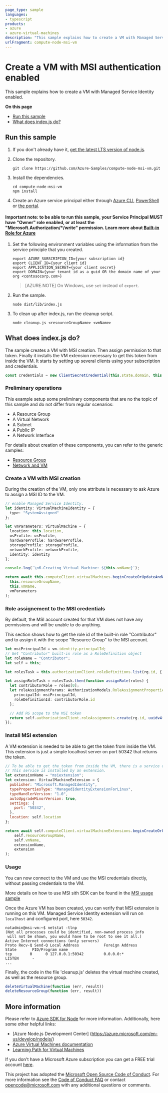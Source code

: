 ```yaml
---
page_type: sample
languages:
- typescript
products:
- azure
- azure-virtual-machines
description: "This sample explains how to create a VM with Managed Service Identity enabled."
urlFragment: compute-node-msi-vm
---
```


# Create a VM with MSI authentication enabled

This sample explains how to create a VM with Managed Service Identity enabled.

**On this page**

- [Run this sample](#run)
- [What does index.js do?](#sample)

## Run this sample

1. If you don't already have it, [get the latest LTS version of node.js](https://nodejs.org).

1. Clone the repository.

    ```
    git clone https://github.com/Azure-Samples/compute-node-msi-vm.git
    ```

1. Install the dependencies.

    ```
    cd compute-node-msi-vm
    npm install
    ```

1. Create an Azure service principal either through
    [Azure CLI](https://azure.microsoft.com/documentation/articles/resource-group-authenticate-service-principal-cli/),
    [PowerShell](https://azure.microsoft.com/documentation/articles/resource-group-authenticate-service-principal/)
    or [the portal](https://azure.microsoft.com/documentation/articles/resource-group-create-service-principal-portal/).

#### Important note: to be able to run this sample, your Service Principal MUST have "Owner" role enabled, or at least the "Microsoft.Authorization/*/write" permission. Learn more about [Built-in Role for Azure](https://docs.microsoft.com/azure/active-directory/role-based-access-built-in-roles)

1. Set the following environment variables using the information from the service principle that you created.

    ```
    export AZURE_SUBSCRIPION_ID={your subscription id}
    export CLIENT_ID={your client id}
    export APPLICATION_SECRET={your client secret}
    export DOMAIN={your tenant id as a guid OR the domain name of your org <contosocorp.com>}
    ```

    > [AZURE.NOTE] On Windows, use `set` instead of `export`.

1. Run the sample.

    ```
    node dist/lib/index.js
    ```

1. To clean up after index.js, run the cleanup script.

    ```
    node cleanup.js <resourceGroupName> <vmName>
    ```

<a id="sample"></a>
## What does index.js do?

The sample creates a VM with MSI creation. Then assign permission to that token. Finally
it installs the VM extension necessary to get this token from inside the VM.
It starts by setting up several clients using your subscription and credentials.

```javascript
const credentials = new ClientSecretCredential(this.state.domain, this.state.clientId, this.state.secret);
```

### Preliminary operations

This example setup some preliminary components that are no the topic of this sample and do not differ from regular scenarios:

- A Resource Group
- A Virtual Network
- A Subnet
- A Public IP
- A Network Interface

For details about creation of these components, you can refer to the generic samples:
- [Resource Group](https://github.com/Azure-Samples/resource-manager-node-resources-and-groups)
- [Network and VM](https://github.com/Azure-Samples/compute-node-manage-vm)

<a id="create-vm"></a>
### Create a VM with MSI creation

During the creation of the VM, only one attribute is necessary to ask Azure
to assign a MSI ID to the VM.

```typescript
// enable Managed Service Identity.
let identity: VirtualMachineIdentity = {
  type: "SystemAssigned"
};

let vmParameters: VirtualMachine = {
  location: this.location,
  osProfile: osProfile,
  hardwareProfile: hardwareProfile,
  storageProfile: storageProfile,
  networkProfile: networkProfile,
  identity: identity
};

console.log(`\n6.Creating Virtual Machine: ${this.vmName}`);

return await this.computeClient.virtualMachines.beginCreateOrUpdateAndWait(
  this.resourceGroupName,
  this.vmName,
  vmParameters
);
```

<a id="role-assignment"></a>
### Role assignement to the MSI credentials

By default, the MSI account created for that VM does not have
any permissions and will be unable to do anything.

This section shows how to get the role id of the built-in role "Contributor"
and to assign it with the scope "Resource Group" to the MSI account.

```typescript
let msiPrincipalId = vm.identity.principalId;
// Get "Contributor" built-in role as a RoleDefinition object
let roleName = "Contributor";
let self = this;

let rolesTask = this.authorizationClient.roleDefinitions.list(rg.id, { filter: `roleName eq ${roleName}` });

let assignRoleTask = rolesTask.then(function assignRole(roles) {
  let contributorRole = roles[0];
  let roleAssignmentParams: AuthorizationModels.RoleAssignmentProperties = {
    principalId: msiPrincipalId,
    roleDefinitionId: contributorRole.id
  };

  // Add RG scope to the MSI token
  return self.authorizationClient.roleAssignments.create(rg.id, uuidv4(), { properties: roleAssignmentParams });
});
```

<a id="extension"></a>
### Install MSI extension

A VM extension is needed to be able to get the token from inside the VM.
This extension is just a simple localhost server on port 50342 that returns the token.

```javascript
// To be able to get the token from inside the VM, there is a service on port 50342 (default). 
// This service is installed by an extension.
let extensionName = "msiextension";
let extension: VirtualMachineExtension = {
  publisher: "Microsoft.ManagedIdentity",
  typePropertiesType: "ManagedIdentityExtensionForLinux",
  typeHandlerVersion: "1.0",
  autoUpgradeMinorVersion: true,
  settings: {
    port: "50342",
  },
  location: self.location
};

return await self.computeClient.virtualMachineExtensions.beginCreateOrUpdateAndWait(
    self.resourceGroupName,
    self.vmName,
    extensionName,
    extension
);
```

<a id="usage"></a>
### Usage

You can now connect to the VM and use the MSI credentials directly, without
passing credentials to the VM.

More details on how to use MSI sith SDK can be found in the 
[MSI usage sample](https://github.com/Azure-Samples/resource-manager-python-manage-resources-with-msi)

Once the Azure VM has been created, you can verify that MSI extension is running on this VM. Managed Service Identity extension will run on 
`localhost` and configured port, here `50342`.

```
notadmin@msi-vm:~$ netstat -tlnp
(Not all processes could be identified, non-owned process info
 will not be shown, you would have to be root to see it all.)
Active Internet connections (only servers)
Proto Recv-Q Send-Q Local Address           Foreign Address         State       PID/Program name
tcp        0      0 127.0.0.1:50342         0.0.0.0:*               LISTEN      -               
...            

```

Finally, the code in the file 'cleanup.js' deletes the virtual machine created, as well as the resource group.

```javascript
deleteVirtualMachine(function (err, result))
deleteResourceGroup(function (err, result))
```

## More information

Please refer to [Azure SDK for Node](https://github.com/Azure/azure-sdk-for-node) for more information. Additionally, here some other helpful links:

- [Azure Node.js Development Center] (https://azure.microsoft.com/en-us/develop/nodejs/)
- [Azure Virtual Machines documentation](https://azure.microsoft.com/services/virtual-machines/)
- [Learning Path for Virtual Machines](https://docs.microsoft.com/learn/modules/intro-to-azure-virtual-machines/)

If you don't have a Microsoft Azure subscription you can get a FREE trial account [here](http://go.microsoft.com/fwlink/?LinkId=330212).

This project has adopted the [Microsoft Open Source Code of Conduct](https://opensource.microsoft.com/codeofconduct/). For more information see the [Code of Conduct FAQ](https://opensource.microsoft.com/codeofconduct/faq/) or contact [opencode@microsoft.com](mailto:opencode@microsoft.com) with any additional questions or comments.
